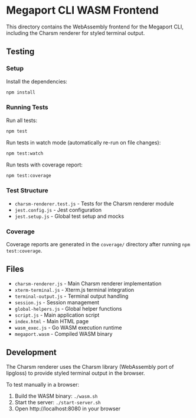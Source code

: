 # Megaport CLI WASM Frontend

This directory contains the WebAssembly frontend for the Megaport CLI, including the Charsm renderer for styled terminal output.

## Testing

### Setup

Install the dependencies:

```bash
npm install
```

### Running Tests

Run all tests:

```bash
npm test
```

Run tests in watch mode (automatically re-run on file changes):

```bash
npm test:watch
```

Run tests with coverage report:

```bash
npm test:coverage
```

### Test Structure

- `charsm-renderer.test.js` - Tests for the Charsm renderer module
- `jest.config.js` - Jest configuration
- `jest.setup.js` - Global test setup and mocks

### Coverage

Coverage reports are generated in the `coverage/` directory after running `npm test:coverage`.

## Files

- `charsm-renderer.js` - Main Charsm renderer implementation
- `xterm-terminal.js` - Xterm.js terminal integration
- `terminal-output.js` - Terminal output handling
- `session.js` - Session management
- `global-helpers.js` - Global helper functions
- `script.js` - Main application script
- `index.html` - Main HTML page
- `wasm_exec.js` - Go WASM execution runtime
- `megaport.wasm` - Compiled WASM binary

## Development

The Charsm renderer uses the Charsm library (WebAssembly port of lipgloss) to provide styled terminal output in the browser.

To test manually in a browser:

1. Build the WASM binary: `./wasm.sh`
2. Start the server: `./start-server.sh`
3. Open http://localhost:8080 in your browser
